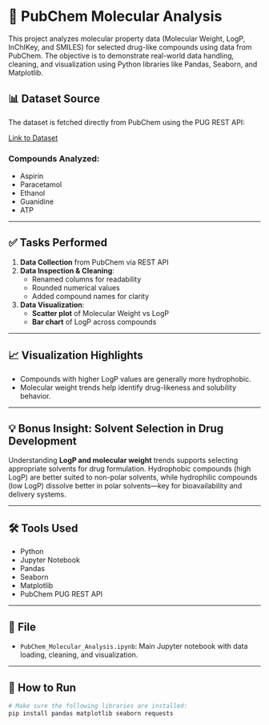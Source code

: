 # 🧪 PubChem Molecular Analysis

This project analyzes molecular property data (Molecular Weight, LogP, InChIKey, and SMILES) for selected drug-like compounds using data from PubChem. The objective is to demonstrate real-world data handling, cleaning, and visualization using Python libraries like Pandas, Seaborn, and Matplotlib.

## 📊 Dataset Source

The dataset is fetched directly from PubChem using the PUG REST API:

[Link to Dataset](https://pubchem.ncbi.nlm.nih.gov/rest/pug/compound/cid/2244,1983,702,6322,5957/property/MolecularWeight,LogP,InChIKey,CanonicalSMILES/CSV)

### Compounds Analyzed:
- Aspirin
- Paracetamol
- Ethanol
- Guanidine
- ATP

---

## ✅ Tasks Performed

1. **Data Collection** from PubChem via REST API
2. **Data Inspection & Cleaning**:
   - Renamed columns for readability
   - Rounded numerical values
   - Added compound names for clarity
3. **Data Visualization**:
   - **Scatter plot** of Molecular Weight vs LogP
   - **Bar chart** of LogP across compounds

---

## 📈 Visualization Highlights

- Compounds with higher LogP values are generally more hydrophobic.
- Molecular weight trends help identify drug-likeness and solubility behavior.

---

## 💡 Bonus Insight: Solvent Selection in Drug Development

Understanding **LogP and molecular weight** trends supports selecting appropriate solvents for drug formulation. Hydrophobic compounds (high LogP) are better suited to non-polar solvents, while hydrophilic compounds (low LogP) dissolve better in polar solvents—key for bioavailability and delivery systems.

---

## 🛠️ Tools Used

- Python
- Jupyter Notebook
- Pandas
- Seaborn
- Matplotlib
- PubChem PUG REST API

---

## 📁 File

- `PubChem_Molecular_Analysis.ipynb`: Main Jupyter notebook with data loading, cleaning, and visualization.

---

## 🔗 How to Run

```bash
# Make sure the following libraries are installed:
pip install pandas matplotlib seaborn requests

